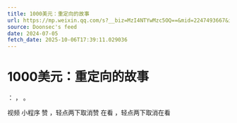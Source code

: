 ```yaml
---
title: 1000美元：重定向的故事
url: https://mp.weixin.qq.com/s?__biz=MzI4NTYwMzc5OQ==&mid=2247493667&idx=1&sn=2683402e747a6f52ac93832b72d241a3
source: Doonsec's feed
date: 2024-07-05
fetch_date: 2025-10-06T17:39:11.029036
---
```


# 1000美元：重定向的故事

：
，
。

视频
小程序
赞
，轻点两下取消赞
在看
，轻点两下取消在看